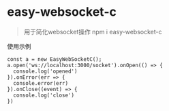 # easy-websocket-c

> 用于简化websocket操作 npm i easy-websocket-c

使用示例
```
const a = new EasyWebSocketC();
a.open('ws://localhost:3000/socket').onOpen(() => {
  console.log('opened')
}).onError(err => {
  console.error(err)
}).onClose((event) => {
  console.log('close')
})
```